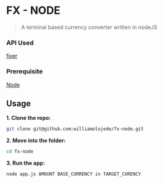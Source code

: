 # FX - NODE
> A terminal based currency converter written in nodeJS

### API Used
[fixer](http://fixer.io/)

### Prerequisite
[Node](https://nodejs.org)


## Usage
**1. Clone the repo:**
```sh 
git clone git@github.com:williamolojede/fx-node.git
```

**2. Move into the folder:**
```sh
cd fx-node
```

**3. Run the app:**
```sh
node app.js AMOUNT BASE_CURRENCY in TARGET_CURENCY
```  
